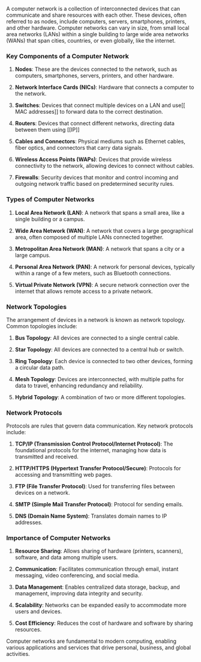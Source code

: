 
A computer network is a collection of interconnected devices that can communicate and share resources with each other. These devices, often referred to as nodes, include computers, servers, smartphones, printers, and other hardware. Computer networks can vary in size, from small local area networks (LANs) within a single building to large wide area networks (WANs) that span cities, countries, or even globally, like the internet.

### Key Components of a Computer Network

1. **Nodes**: These are the devices connected to the network, such as computers, smartphones, servers, printers, and other hardware.

2. **Network Interface Cards (NICs)**: Hardware that connects a computer to the network.

3. **Switches**: Devices that connect multiple devices on a LAN and use[[ MAC addresses]] to forward data to the correct destination.

4. **Routers**: Devices that connect different networks, directing data between them using [[IP]]

5. **Cables and Connectors**: Physical mediums such as Ethernet cables, fiber optics, and connectors that carry data signals.

6. **Wireless Access Points (WAPs)**: Devices that provide wireless connectivity to the network, allowing devices to connect without cables.

7. **Firewalls**: Security devices that monitor and control incoming and outgoing network traffic based on predetermined security rules.

### Types of Computer Networks

1. **Local Area Network (LAN)**: A network that spans a small area, like a single building or a campus.

2. **Wide Area Network (WAN)**: A network that covers a large geographical area, often composed of multiple LANs connected together.

3. **Metropolitan Area Network (MAN)**: A network that spans a city or a large campus.

4. **Personal Area Network (PAN)**: A network for personal devices, typically within a range of a few meters, such as Bluetooth connections.

5. **Virtual Private Network (VPN)**: A secure network connection over the internet that allows remote access to a private network.

### Network Topologies

The arrangement of devices in a network is known as network topology. Common topologies include:

1. **Bus Topology**: All devices are connected to a single central cable.

2. **Star Topology**: All devices are connected to a central hub or switch.

3. **Ring Topology**: Each device is connected to two other devices, forming a circular data path.

4. **Mesh Topology**: Devices are interconnected, with multiple paths for data to travel, enhancing redundancy and reliability.

5. **Hybrid Topology**: A combination of two or more different topologies.

### Network Protocols

Protocols are rules that govern data communication. Key network protocols include:

1. **TCP/IP (Transmission Control Protocol/Internet Protocol)**: The foundational protocols for the internet, managing how data is transmitted and received.

2. **HTTP/HTTPS (Hypertext Transfer Protocol/Secure)**: Protocols for accessing and transmitting web pages.

3. **FTP (File Transfer Protocol)**: Used for transferring files between devices on a network.

4. **SMTP (Simple Mail Transfer Protocol)**: Protocol for sending emails.

5. **DNS (Domain Name System)**: Translates domain names to IP addresses.

### Importance of Computer Networks

1. **Resource Sharing**: Allows sharing of hardware (printers, scanners), software, and data among multiple users.

2. **Communication**: Facilitates communication through email, instant messaging, video conferencing, and social media.

3. **Data Management**: Enables centralized data storage, backup, and management, improving data integrity and security.

4. **Scalability**: Networks can be expanded easily to accommodate more users and devices.

5. **Cost Efficiency**: Reduces the cost of hardware and software by sharing resources.

Computer networks are fundamental to modern computing, enabling various applications and services that drive personal, business, and global activities.